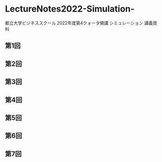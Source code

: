 # LectureNotes2022-Simulation-

 都立大学ビジネススクール 2022年度第4クォータ開講 シミュレーション 講義資料



## 第1回

## 第2回

## 第3回

## 第4回

## 第5回

## 第6回

## 第7回